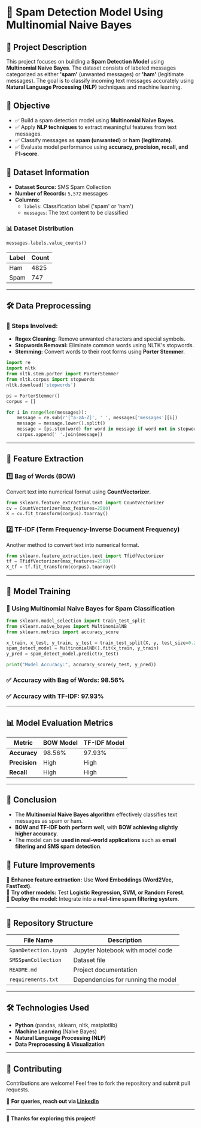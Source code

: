 # 📩 Spam Detection Model Using Multinomial Naive Bayes

## 📌 Project Description
This project focuses on building a **Spam Detection Model** using **Multinomial Naive Bayes**. The dataset consists of labeled messages categorized as either **'spam'** (unwanted messages) or **'ham'** (legitimate messages). The goal is to classify incoming text messages accurately using **Natural Language Processing (NLP)** techniques and machine learning.

## 🎯 Objective
- ✅ Build a spam detection model using **Multinomial Naive Bayes**.
- ✅ Apply **NLP techniques** to extract meaningful features from text messages.
- ✅ Classify messages as **spam (unwanted)** or **ham (legitimate)**.
- ✅ Evaluate model performance using **accuracy, precision, recall, and F1-score**.

## 📂 Dataset Information
- **Dataset Source:** SMS Spam Collection
- **Number of Records:** `5,572` messages
- **Columns:**
  - `labels`: Classification label ('spam' or 'ham')
  - `messages`: The text content to be classified

### 📊 Dataset Distribution
```python
messages.labels.value_counts()
```
| Label  | Count |
|--------|-------|
| Ham    | 4825  |
| Spam   | 747   |

---

## 🛠 Data Preprocessing
### 🔹 Steps Involved:
- **Regex Cleaning:** Remove unwanted characters and special symbols.
- **Stopwords Removal:** Eliminate common words using NLTK's stopwords.
- **Stemming:** Convert words to their root forms using **Porter Stemmer**.

```python
import re
import nltk
from nltk.stem.porter import PorterStemmer
from nltk.corpus import stopwords
nltk.download('stopwords')

ps = PorterStemmer()
corpus = []

for i in range(len(messages)):
    message = re.sub(r'[^a-zA-Z]', ' ', messages['messages'][i])
    message = message.lower().split()
    message = [ps.stem(word) for word in message if word not in stopwords.words('english')]
    corpus.append(' '.join(message))
```

---

## 🔢 Feature Extraction
### 1️⃣ Bag of Words (BOW)
Convert text into numerical format using **CountVectorizer**.
```python
from sklearn.feature_extraction.text import CountVectorizer
cv = CountVectorizer(max_features=2500)
X = cv.fit_transform(corpus).toarray()
```

### 2️⃣ TF-IDF (Term Frequency-Inverse Document Frequency)
Another method to convert text into numerical format.
```python
from sklearn.feature_extraction.text import TfidfVectorizer
tf = TfidfVectorizer(max_features=2500)
X_tf = tf.fit_transform(corpus).toarray()
```

---

## 🤖 Model Training
### 📌 Using **Multinomial Naive Bayes** for Spam Classification
```python
from sklearn.model_selection import train_test_split
from sklearn.naive_bayes import MultinomialNB
from sklearn.metrics import accuracy_score

x_train, x_test, y_train, y_test = train_test_split(X, y, test_size=0.2, random_state=0)
spam_detect_model = MultinomialNB().fit(x_train, y_train)
y_pred = spam_detect_model.predict(x_test)

print("Model Accuracy:", accuracy_score(y_test, y_pred))
```
### ✅ Accuracy with Bag of Words: **98.56%**
### ✅ Accuracy with TF-IDF: **97.93%**

---

## 📊 Model Evaluation Metrics
| Metric      | BOW Model | TF-IDF Model |
|------------|----------|-------------|
| **Accuracy**  | 98.56%   | 97.93%       |
| **Precision** | High     | High        |
| **Recall**    | High     | High        |

---

## 🚀 Conclusion
- The **Multinomial Naive Bayes algorithm** effectively classifies text messages as spam or ham.
- **BOW and TF-IDF both perform well**, with **BOW achieving slightly higher accuracy**.
- The model can be **used in real-world applications** such as **email filtering and SMS spam detection**.

## 🔮 Future Improvements
🔹 **Enhance feature extraction:** Use **Word Embeddings (Word2Vec, FastText)**.  
🔹 **Try other models:** Test **Logistic Regression, SVM, or Random Forest**.  
🔹 **Deploy the model:** Integrate into a **real-time spam filtering system**.

---

## 📁 Repository Structure
| File Name              | Description                          |
|------------------------|--------------------------------------|
| `SpamDetection.ipynb`  | Jupyter Notebook with model code    |
| `SMSSpamCollection`    | Dataset file                        |
| `README.md`            | Project documentation               |
| `requirements.txt`     | Dependencies for running the model  |

---

## 🛠 Technologies Used
- **Python** (pandas, sklearn, nltk, matplotlib)
- **Machine Learning** (Naive Bayes)
- **Natural Language Processing (NLP)**
- **Data Preprocessing & Visualization**

---

## 🤝 Contributing
Contributions are welcome! Feel free to fork the repository and submit pull requests.

📩 **For queries, reach out via [LinkedIn](https://www.linkedin.com/in/mokhit-khan-9234622b3/)**

---

**🚀 Thanks for exploring this project!**
